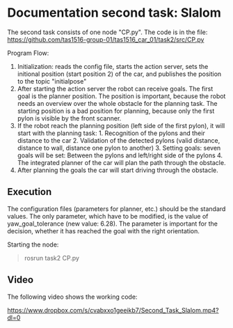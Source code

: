 # Documentation second task: Slalom

The second task consists of one node "CP.py". The code is in the file: https://github.com/tas1516-group-01/tas1516_car_01/task2/src/CP.py

Program Flow:
  1. Initialization: reads the config file, starts the action server, sets the initional position (start position 2) of the car, and publishes the position to the topic "initialpose"
  2. After starting the action server the robot can receive goals. The first goal is the planner position. The position is important, because the robot needs an overview over the whole obstacle for the planning task. The starting position is a bad position for planning, because only the first pylon is visible by the front scanner.
  3. If the robot reach the planning position (left side of the first pylon), it will start with the planning task:
  	1. Recognition of the pylons and their distance to the car
  	2. Validation of the detected pylons (valid distance, distance to wall, distance one pylon to another)
  	3. Setting goals: seven goals will be set: Between the pylons and left/right side of the pylons
  	4. The integrated planner of the car will plan the path through the obstacle.
  4. After planning the goals the car will start driving through the obstacle.

## Execution

The configuration files (parameters for planner, etc.) should be the standard values. The only parameter, which have to be modified, is the value of yaw_goal_tolerance (new value: 6.28). The parameter is important for the decision, whether it has reached the goal with the right orientation.

Starting the node:

> rosrun task2 CP.py

## Video

The following video shows the working code:

https://www.dropbox.com/s/cvabxxo1geeikb7/Second_Task_Slalom.mp4?dl=0
